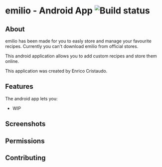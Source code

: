 # emilio - Android App ![Build status](https://github.com/enricocristaudo/emilio/workflows/CI/badge.svg?branch=master)



## About

emilio has been made for you to easly store and manage your favourite recipes.
Currently you can't download emilio from official stores.

This android application allows you to add custom recipes and store them online.

This application was created by Enrico Cristaudo.

## Features

The android app lets you:
- WIP

## Screenshots



## Permissions


## Contributing
